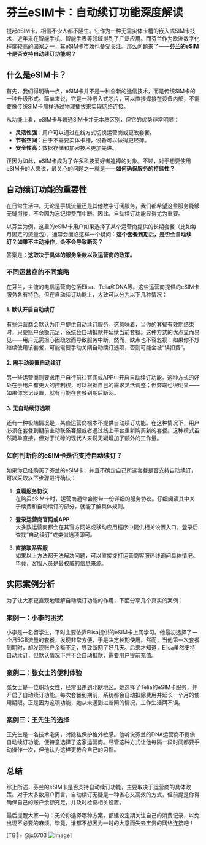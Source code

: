 # 芬兰eSIM卡：自动续订功能深度解读

提起eSIM卡，相信不少人都不陌生。它作为一种无需实体卡槽的嵌入式SIM卡技术，近年来在智能手机、智能手表等领域得到了广泛应用。而芬兰作为欧洲数字化程度较高的国家之一，其eSIM卡市场也备受关注。那么问题来了——**芬兰的eSIM卡是否支持自动续订功能呢？**

## 什么是eSIM卡？

首先，我们得明确一点，eSIM卡并不是一种全新的通信技术，而是传统SIM卡的一种升级形式。简单来说，它是一种嵌入式芯片，可以直接焊接在设备内部，不需要像传统SIM卡那样通过物理插拔来实现网络连接。

从功能上看，eSIM卡与普通SIM卡并无本质区别，但它的优势非常明显：

- **灵活性强**：用户可以通过在线方式切换运营商或更改套餐。
- **节省空间**：由于不需要实体卡槽，设备可以做得更轻薄。
- **安全性高**：数据存储和加密技术更加先进。

正因为如此，eSIM卡成为了许多科技爱好者追捧的对象。不过，对于想要使用eSIM卡的人来说，最关心的问题之一就是——**如何确保服务的持续性？**

## 自动续订功能的重要性

在日常生活中，无论是手机流量还是其他数字订阅服务，我们都希望这些服务能够无缝衔接，不会因为忘记续费而中断。因此，自动续订功能显得尤为重要。

以芬兰为例，这里的eSIM卡用户如果选择了某个运营商提供的长期套餐（比如每月固定的流量包），通常会面临这样一个疑问：**这个套餐到期后，是否会自动续订？如果不主动操作，会不会导致断网？**

答案是：**这取决于具体的服务条款以及运营商的政策。**

### 不同运营商的不同策略

在芬兰，主流的电信运营商包括Elisa、Telia和DNA等。这些运营商提供的eSIM卡服务各有特色，但在自动续订功能上，大致可以分为以下几种情况：

#### 1. **默认开启自动续订**
有些运营商会默认为用户提供自动续订服务。这意味着，当你的套餐有效期结束时，只要账户余额充足，系统会自动扣款并延续当前套餐。这种方式的优点显而易见——用户无需担心因疏忽而导致服务中断。然而，缺点也不容忽视：如果你不想继续使用该套餐，可能需要手动关闭自动续订选项，否则可能会被“误扣费”。

#### 2. **需手动设置自动续订**
另一些运营商则要求用户自行前往官网或APP中开启自动续订功能。这种方式的好处在于用户有更大的控制权，可以根据自己的需求灵活调整；但弊端也很明显——如果你忘记设置，就有可能在套餐到期后断网。

#### 3. **无自动续订选项**
还有一种极端情况是，某些运营商根本不提供自动续订功能。在这种情况下，用户必须在套餐到期前主动联系客服或者通过线上平台重新购买新的套餐。这种模式虽然简单直接，但对于忙碌的现代人来说无疑增加了额外的工作量。

### 如何判断你的eSIM卡是否支持自动续订？

如果你已经购买了芬兰的eSIM卡，并且不确定自己所选套餐是否支持自动续订，可以采取以下步骤进行确认：

1. **查看服务协议**  
   在购买eSIM卡时，运营商通常会附带一份详细的服务协议。仔细阅读其中关于续费和自动续订的部分，就能了解具体规则。

2. **登录运营商官网或APP**  
   大多数运营商都会在其官方网站或移动应用程序中提供相关设置入口。登录后查找“自动续订”或类似选项即可。

3. **直接联系客服**  
   如果以上方法都无法解决问题，可以直接拨打运营商客服热线询问具体情况。毕竟，客服人员是最权威的信息来源。

## 实际案例分析

为了让大家更直观地理解自动续订功能的作用，下面分享几个真实的案例：

### 案例一：小李的困扰
小李是一名留学生，平时主要依靠Elisa提供的eSIM卡上网学习。他最初选择了一个月5GB流量的套餐，发现非常方便，于是决定长期使用。然而，当他第一次套餐到期时，却发现账户余额不足，导致断网了好几天。后来才知道，Elisa虽然支持自动续订，但默认情况下并不会自动扣款，需要用户提前充值。

### 案例二：张女士的便利体验
张女士是一位职场女性，经常出差到北欧地区。她选择了Telia的eSIM卡服务，并开启了自动续订功能。每次套餐到期前，系统都会自动扣除费用并延长一个月的使用期限。正是因为这项功能，她从未遇到过断网的情况，工作生活两不误。

### 案例三：王先生的选择
王先生是一名技术宅男，对隐私保护格外敏感。他听说芬兰的DNA运营商不提供自动续订功能，便特意选择了这家运营商。尽管这种方式让他每隔一段时间都要手动操作一次，但他认为这样更符合自己的习惯。

## 总结

综上所述，芬兰的eSIM卡是否支持自动续订功能，主要取决于运营商的具体政策。对于大多数用户而言，自动续订无疑是一种省心又高效的方式，但前提是你得确保自己的账户余额充足，并及时检查相关设置。

最后提醒大家一句：无论你选择哪种方案，都建议定期关注自己的消费记录，以免出现不必要的麻烦。毕竟，谁都不想因为一时的大意而失去宝贵的网络连接吧！

[TG💪+ @jx0703 ![Image](https://github.com/user-attachments/assets/dbca1d08-cadb-493c-b0ec-ad6f7a83f270)]